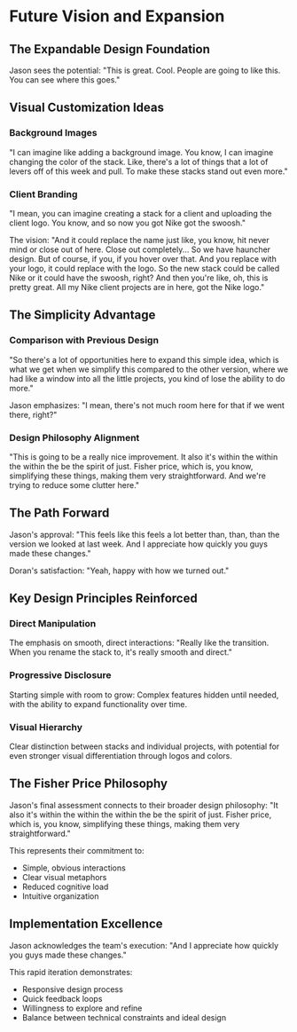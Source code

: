 # Future Vision and Expansion

## The Expandable Design Foundation

Jason sees the potential: "This is great. Cool. People are going to like this. You can see where this goes."

## Visual Customization Ideas

### Background Images
"I can imagine like adding a background image. You know, I can imagine changing the color of the stack. Like, there's a lot of things that a lot of levers off of this week and pull. To make these stacks stand out even more."

### Client Branding
"I mean, you can imagine creating a stack for a client and uploading the client logo. You know, and so now you got Nike got the swoosh."

The vision: "And it could replace the name just like, you know, hit never mind or close out of here. Close out completely... So we have hauncher design. But of course, if you, if you hover over that. And you replace with your logo, it could replace with the logo. So the new stack could be called Nike or it could have the swoosh, right? And then you're like, oh, this is pretty great. All my Nike client projects are in here, got the Nike logo."

## The Simplicity Advantage

### Comparison with Previous Design
"So there's a lot of opportunities here to expand this simple idea, which is what we get when we simplify this compared to the other version, where we had like a window into all the little projects, you kind of lose the ability to do more."

Jason emphasizes: "I mean, there's not much room here for that if we went there, right?"

### Design Philosophy Alignment
"This is going to be a really nice improvement. It also it's within the within the within the be the spirit of just. Fisher price, which is, you know, simplifying these things, making them very straightforward. And we're trying to reduce some clutter here."

## The Path Forward

Jason's approval: "This feels like this feels a lot better than, than, than the version we looked at last week. And I appreciate how quickly you guys made these changes."

Doran's satisfaction: "Yeah, happy with how we turned out."

## Key Design Principles Reinforced

### Direct Manipulation
The emphasis on smooth, direct interactions: "Really like the transition. When you rename the stack to, it's really smooth and direct."

### Progressive Disclosure
Starting simple with room to grow: Complex features hidden until needed, with the ability to expand functionality over time.

### Visual Hierarchy
Clear distinction between stacks and individual projects, with potential for even stronger visual differentiation through logos and colors.

## The Fisher Price Philosophy

Jason's final assessment connects to their broader design philosophy: "It also it's within the within the within the be the spirit of just. Fisher price, which is, you know, simplifying these things, making them very straightforward."

This represents their commitment to:
- Simple, obvious interactions
- Clear visual metaphors
- Reduced cognitive load
- Intuitive organization

## Implementation Excellence

Jason acknowledges the team's execution: "And I appreciate how quickly you guys made these changes."

This rapid iteration demonstrates:
- Responsive design process
- Quick feedback loops
- Willingness to explore and refine
- Balance between technical constraints and ideal design